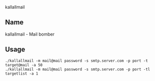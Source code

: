 kallallmail

## Name
kallallmail - Mail bomber

## Usage
```
./kallallmail -m mail@mail password -s smtp.server.com -p port -t target@mail -a 50
./kallallmail -m mail@mail password -s smtp.server.com -p port -tl targetlist -a 1
```
